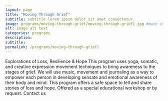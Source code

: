 ```yaml
---
layout: page
title: "Moving Through Grief"
subtitle: subtitle lorem ipsum dolor sit amet consectetur.
image: programs/moving-through-grief/moving-through-grief1.jpg #main image, can be a link or a file in assets/img/portfolio
alt: image alt text
categories: programs
description:
subtitle:
permalink: /programs/moving-through-grief/
---
```



Explorations of Loss, Resilience & Hope 
This program uses yoga, somatic, and creative expression movement techniques to bring awareness to the stages of grief. We will use music, movement and journaling as a way to empower each person in developing sensate and emotional awareness of their body and mind. This program offers a safe space to tell and share stories of loss and hope. 
Offered as a special educational workshop or by request. Contact us
